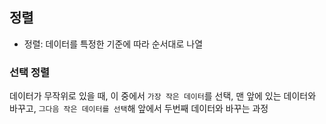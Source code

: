 ## 정렬

- 정렬: 데이터를 특정한 기준에 따라 순서대로 나열

### 선택 정렬

데이터가 무작위로 있을 때, 이 중에서 `가장 작은 데이터`를 선택, 맨 앞에 있는 데이터와 바꾸고, `그다음 작은 데이터를 선택`해 앞에서 두번째 데이터와 바꾸는 과정

